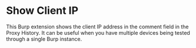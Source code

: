# Show Client IP

This Burp extension shows the client IP address in the comment field in the Proxy History. It can be useful
when you have multiple devices being tested through a single Burp instance.